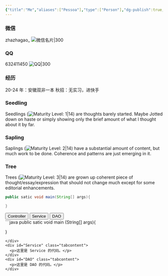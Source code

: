 ```yaml
---
{"title":"Me","aliases":["Pessoa"],"type":["Person"],"dg-publish":true,"dg-note-icon":2,"tags":[],"updated":"2024-02-07T13:44:00","created":"2024-02-07T11:36:37","dg-path":"Me/My Contact.md","dgPassFrontmatter":true,"noteIcon":2,"permalink":"/Me/My Contact/"}
---
```



### 微信
zhazhagao_ 
![微信名片|300](https://s2.loli.net/2024/02/07/6KhGUrWP3Hk7b1o.jpg)



### QQ
632411450
![QQ|300](https://s2.loli.net/2024/02/07/MRwYpnmaqzV2JjP.jpg)


### 经历 
20-24 年：安徽双非一本
秋招：无实习，进快手



### Seedling
Seedlings (![Maturity Level: 1|14](https://hermitage.utsob.me/img/tree-1.svg)) are thoughts barely started. Maybe Jotted down on haste or simply showing only the brief amount of what I thought about it by far.

### Sapling
Saplings (![Maturity Level: 2|14](https://hermitage.utsob.me/img/tree-2.svg)) have a substantial amount of content, but much work to be done. Coherence and patterns are just emerging in it.

### Tree
Trees (![Maturity Level: 3|14](https://hermitage.utsob.me/img/tree-3.svg)) are grown up coherent piece of thought/essay/expression that should not change much except for some editorial enhancements.
```java
public satic void main(String[] args){

}
```


<div class="tab">
  <button class="tablinks" onclick="openTab(event, 'Controller')">Controller</button>
  <button class="tablinks" onclick="openTab(event, 'Service')">Service</button>
  <button class="tablinks" onclick="openTab(event, 'DAO')">DAO</button>
</div>
<div id="Controller" class="tabcontent">
```java
public satic void main (String[] args){

}
```
</div>
<div id="Service" class="tabcontent">
  <p>这里是 Service 的代码。</p>
</div>
<div id="DAO" class="tabcontent">
  <p>这里是 DAO 的代码。</p>
</div>

